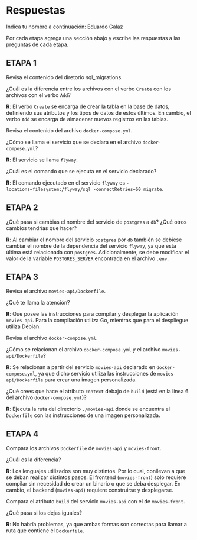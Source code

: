 # Respuestas

Indica tu nombre a continuación: Eduardo Galaz

Por cada etapa agrega una sección abajo y escribe las respuestas a las preguntas de cada etapa.

## ETAPA 1

Revisa el contenido del diretorio sql_migrations.

¿Cuál es la diferencia entre los archivos con el verbo `Create` con los archivos con el verbo `Add`?

**R**: El verbo `Create` se encarga de crear la tabla en la base de datos, definiendo sus atributos y los tipos de datos de estos últimos. En cambio, el verbo `Add` se encarga de almacenar nuevos registros en las tablas.

Revisa el contenido del archivo `docker-compose.yml`. 

¿Cómo se llama el servicio que se declara en el archivo `docker-compose.yml`?

**R**: El servicio se llama `flyway`.

¿Cuál es el comando que se ejecuta en el servicio declarado?

**R**: El comando ejecutado en el servicio `flyway` es `-locations=filesystem:/flyway/sql -connectRetries=60 migrate`.

## ETAPA 2

¿Qué pasa si cambias el nombre del servicio de `postgres` a `db`? ¿Qué otros cambios tendrías que hacer?

**R**: Al cambiar el nombre del servicio `postgres` por `db` también se debiese cambiar el nombre de la dependencia del servicio `flyway`, ya que esta última está relacionada con `postgres`. Adicionalmente, se debe modificar el valor de la variable `POSTGRES_SERVER` encontrada en el archivo `.env`.

## ETAPA 3

Revisa el archivo `movies-api/Dockerfile`.

¿Qué te llama la atención?

**R**: Que posee las instrucciones para compilar y desplegar la aplicación `movies-api`. Para la compilación utiliza Go, mientras que para el despliegue utiliza Debian.

Revisa el archivo `docker-compose.yml`.

¿Cómo se relacionan el archivo `docker-compose.yml` y el archivo `movies-api/Dockerfile`?

**R**: Se relacionan a partir del servicio `movies-api` declarado en `docker-compose.yml`, ya que dicho servicio utiliza las instrucciones de `movies-api/Dockerfile` para crear una imagen personalizada.

¿Qué crees que hace el atributo `context` debajo de `build` (está en la linea 6 del archivo `docker-compose.yml`)?

**R**: Ejecuta la ruta del directorio `./movies-api` donde se encuentra el `Dockerfile` con las instrucciones de una imagen personalizada.

## ETAPA 4

Compara los archivos `Dockerfile` de `movies-api` y `movies-front`. 

¿Cuál es la diferencia? 

**R**: Los lenguajes utilizados son muy distintos. Por lo cual, conllevan a que se deban realizar distintos pasos. 
El frontend (`movies-front`) solo requiere compilar sin necesidad de crear un binario o que se deba desplegar. En cambio, el backend (`movies-api`) requiere construirse y desplegarse. 

Compara el atributo `build` del servicio `movies-api` con el de `movies-front`. 

¿Qué pasa si los dejas iguales?

**R**: No habría problemas, ya que ambas formas son correctas para llamar a ruta que contiene el `Dockerfile`.